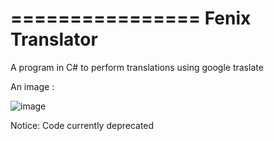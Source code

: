 ================
Fenix Translator
================

A program in C# to perform translations using google traslate

An image : 

![image](https://2.bp.blogspot.com/-677fxHZ1Z04/WKCpSmb4H3I/AAAAAAAAAAM/N9EjwwbL60c_HOTPID-NIHRlLVJqr-UhACLcB/s1600/fenix.jpg)

Notice: Code currently deprecated
